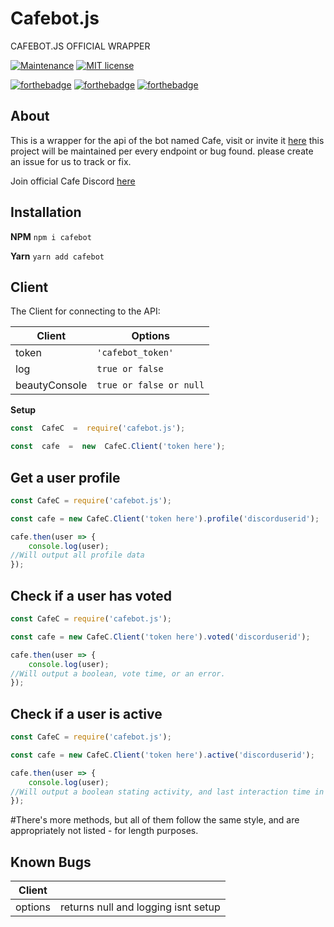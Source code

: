 # Cafebot.js
  
CAFEBOT.JS OFFICIAL WRAPPER

[![Maintenance](https://img.shields.io/badge/Maintained%3F-yes-green.svg)](https://GitHub.com/DopeDealers/Cafebot.js/graphs/commit-activity) 
[![MIT license](https://img.shields.io/badge/License-MIT-blue.svg)](https://lbesson.mit-license.org/)

[![forthebadge](https://forthebadge.com/images/badges/made-with-javascript.svg)](https://forthebadge.com) [![forthebadge](https://forthebadge.com/images/badges/built-with-love.svg)](https://forthebadge.com) [![forthebadge](https://forthebadge.com/images/badges/uses-badges.svg)](https://forthebadge.com)

## About

This is a wrapper for the api of the bot named Cafe, visit or invite it [here](https://cafebot.xyz)
this project will be maintained per every endpoint or bug found. please create an issue
for us to track or fix.

Join official Cafe Discord [here](https://discordapp.com/invite/CfCQKGK)

## Installation

**NPM**
``npm i cafebot``

**Yarn**
``yarn add cafebot``


## Client

The Client for connecting to the API:

|Client          |Options                        |                        
|----------------|-------------------------------|
|token           |``'cafebot_token'``            |
|log             |``true or false``              |
|beautyConsole   |``true or false or null``      |

**Setup**
```js
const  CafeC  =  require('cafebot.js');

const  cafe  =  new  CafeC.Client('token here');
```

## Get a user profile

```js
const CafeC = require('cafebot.js');

const cafe = new CafeC.Client('token here').profile('discorduserid');

cafe.then(user => {
    console.log(user);
//Will output all profile data
});
```

## Check if a user has voted

```js
const CafeC = require('cafebot.js');

const cafe = new CafeC.Client('token here').voted('discorduserid');

cafe.then(user => {
    console.log(user);
//Will output a boolean, vote time, or an error.
});
```

## Check if a user is active

```js
const CafeC = require('cafebot.js');

const cafe = new CafeC.Client('token here').active('discorduserid');

cafe.then(user => {
    console.log(user);
//Will output a boolean stating activity, and last interaction time in Ms
});
```

#There's more methods, but all of them follow the same style, and are appropriately not listed - for length purposes.

## Known Bugs

| Client    |                                                             |
|-----------|-------------------------------------------------------------|
|options    | returns null and logging isnt setup                         |

